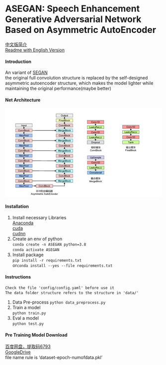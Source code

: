 # ASEGAN: Speech Enhancement Generative Adversarial Network Based on Asymmetric AutoEncoder
[中文版简介](README.md)  
[Readme with English Version](README_en.md)

#### Introduction
An variant of [SEGAN](https://arxiv.org/abs/1703.09452)  
the original full convolution structure is replaced by the self-designed asymmetric autoencoder structure, which makes the model lighter while maintaining the original performance(maybe better)

#### Net Architecture
![structure](doc/structure.png)

#### Installation

1.  Install necessary Libraries  
    [Anaconda](https://www.anaconda.com/)  
    [cuda](https://developer.nvidia.com/zh-cn/cuda-toolkit)  
    [cudnn](https://developer.nvidia.com/zh-cn/cudnn)
2.  Create an env of python  
    `conda create -n ASEGAN python=3.8`  
    `conda activate ASEGAN`
3.  Install package   
    `pip install -r requirements.txt`  
    or`conda install --yes --file requirements.txt`

#### Instructions
    Check the file 'config/config.yaml' before use it  
    The data folder structure refers to the structure in 'data/'
1.  Data Pre-process
    `python data_preprocess.py`
2.  Train a model  
    `python train.py`
3.  Eval a model  
    `python test.py`
    
#### Pre Training Model Download
[百度网盘，提取码6793](https://pan.baidu.com/s/11xzTzrP7WkchQWk55Z0bKw)  
[GoogleDrive](https://drive.google.com/drive/folders/1RVKEbCnQyEMmA6JOoqSNnbRnLEghdhvq?usp=sharing)  
file name rule is ‘dataset-epoch-numofdata.pkl’